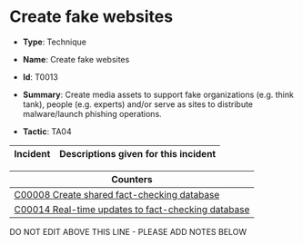 # Create fake websites

* **Type**: Technique

* **Name**: Create fake websites

* **Id**: T0013

* **Summary**: Create media assets to support fake organizations (e.g. think tank), people (e.g. experts) and/or serve as sites to distribute malware/launch phishing operations.

* **Tactic**: TA04


| Incident | Descriptions given for this incident |
| -------- | -------------------- |



| Counters |
| -------- |
| [C00008 Create shared fact-checking database](../counters/C00008.md) |
| [C00014 Real-time updates to fact-checking database](../counters/C00014.md) |


DO NOT EDIT ABOVE THIS LINE - PLEASE ADD NOTES BELOW